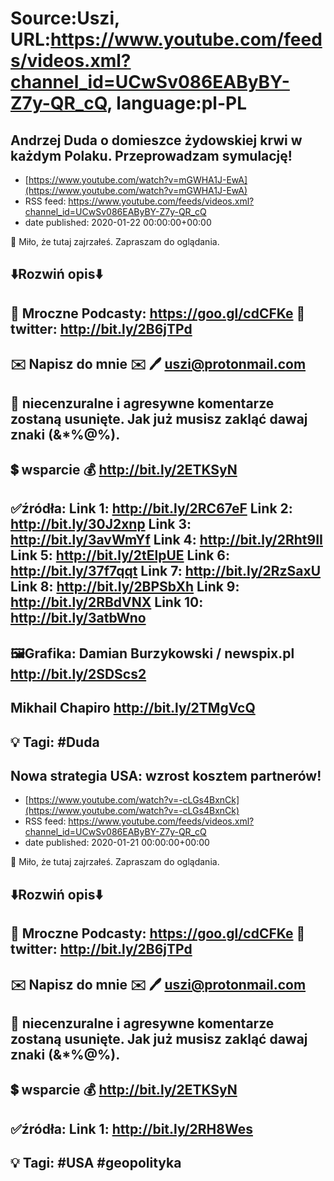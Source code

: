 # Source:Uszi, URL:https://www.youtube.com/feeds/videos.xml?channel_id=UCwSv086EAByBY-Z7y-QR_cQ, language:pl-PL

## Andrzej Duda o domieszce żydowskiej krwi w każdym Polaku. Przeprowadzam symulację!
 - [https://www.youtube.com/watch?v=mGWHA1J-EwA](https://www.youtube.com/watch?v=mGWHA1J-EwA)
 - RSS feed: https://www.youtube.com/feeds/videos.xml?channel_id=UCwSv086EAByBY-Z7y-QR_cQ
 - date published: 2020-01-22 00:00:00+00:00

🤪 Miło, że tutaj zajrzałeś.  Zapraszam do oglądania.

⬇️Rozwiń opis⬇️
-------------------------------------------------------------
👀 Mroczne Podcasty: https://goo.gl/cdCFKe
👀 twitter: http://bit.ly/2B6jTPd
-------------------------------------------------------------
✉️ Napisz do mnie ✉️ 
🖊️ uszi@protonmail.com
-------------------------------------------------------------
👺 niecenzuralne i agresywne komentarze zostaną usunięte.  Jak już musisz zakląć dawaj znaki (&*%@%).
-------------------------------------------------------------
💲 wsparcie
💰 http://bit.ly/2ETKSyN
-------------------------------------------------------------
✅źródła:
Link 1:                   http://bit.ly/2RC67eF
Link 2:                   http://bit.ly/30J2xnp
Link 3:                   http://bit.ly/3avWmYf
Link 4:                   http://bit.ly/2Rht9II
Link 5:                   http://bit.ly/2tElpUE
Link 6:                   http://bit.ly/37f7qqt
Link 7:                   http://bit.ly/2RzSaxU
Link 8:                   http://bit.ly/2BPSbXh
Link 9:                   http://bit.ly/2RBdVNX
Link 10:                 http://bit.ly/3atbWno 
-------------------------------------------------------------
🖼Grafika: 
Damian Burzykowski / newspix.pl
http://bit.ly/2SDScs2
---
Mikhail Chapiro
http://bit.ly/2TMgVcQ
-------------------------------------------------------------
💡 Tagi: #Duda
-------------------------------------------------------------

## Nowa strategia USA: wzrost kosztem partnerów!
 - [https://www.youtube.com/watch?v=-cLGs4BxnCk](https://www.youtube.com/watch?v=-cLGs4BxnCk)
 - RSS feed: https://www.youtube.com/feeds/videos.xml?channel_id=UCwSv086EAByBY-Z7y-QR_cQ
 - date published: 2020-01-21 00:00:00+00:00

🤪 Miło, że tutaj zajrzałeś.  Zapraszam do oglądania.

⬇️Rozwiń opis⬇️
-------------------------------------------------------------
👀 Mroczne Podcasty: https://goo.gl/cdCFKe
👀 twitter: http://bit.ly/2B6jTPd
-------------------------------------------------------------
✉️ Napisz do mnie ✉️ 
🖊️ uszi@protonmail.com
-------------------------------------------------------------
👺 niecenzuralne i agresywne komentarze zostaną usunięte.  Jak już musisz zakląć dawaj znaki (&*%@%).
-------------------------------------------------------------
💲 wsparcie
💰 http://bit.ly/2ETKSyN
-------------------------------------------------------------
✅źródła:
Link 1:                   http://bit.ly/2RH8Wes
-------------------------------------------------------------
💡 Tagi: #USA #geopolityka
-------------------------------------------------------------

